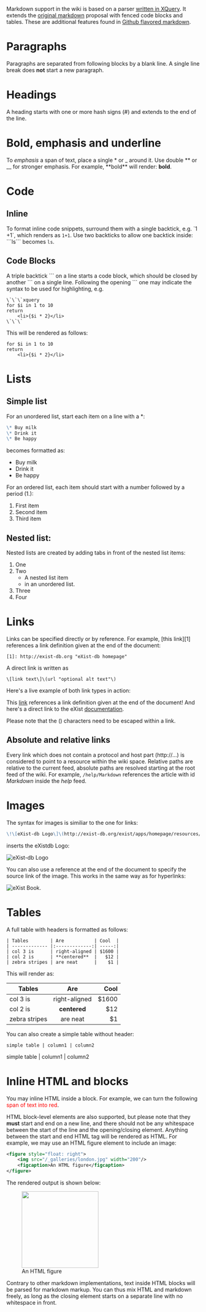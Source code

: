 Markdown support in the wiki is based on a parser [written in XQuery][4]. It extends the [original markdown][3] proposal with fenced code blocks and tables. These are additional features found in [Github flavored markdown][2].

# Paragraphs

Paragraphs are separated from following blocks by a blank line. 
A single line break does **not** start a new paragraph.

# Headings

A heading starts with one or more hash signs (\#) and extends to the end of the line.

# Bold, emphasis and underline

To *emphasis* a span of text, place a single \* or _ around it. Use double \*\* or __ for stronger emphasis. For example, \*\*bold\*\* will render: **bold**.

# Code

## Inline

To format inline code snippets, surround them with a single backtick, e.g. \`1 +1\`, which renders as `1+1`. Use two backticks to allow one backtick inside: \`\`\`ls\`\`\` becomes ```ls```.

## Code Blocks

A triple backtick \`\`\` on a line starts a code block, which should be closed by another \`\`\` on a single line. Following the opening \`\`\` one may indicate the syntax to be used for highlighting, e.g.

```
\`\`\`xquery
for $i in 1 to 10
return
    <li>{$i * 2}</li>
\`\`\`
```

This will be rendered as follows:

```xquery
for $i in 1 to 10
return
    <li>{$i * 2}</li>
```

# Lists

## Simple list

For an unordered list, start each item on a line with a \*:

```markdown
\* Buy milk
\* Drink it
\* Be happy
```
becomes formatted as:

* Buy milk
* Drink it
* Be happy

For an ordered list, each item should start with a number followed by a period (1.):

1. First item
2. Second item
3. Third item

## Nested list:

Nested lists are created by adding tabs in front of the nested list items:

1. One
1. Two
    * A nested list item
    * in an unordered list.
1. Three
1. Four

# Links

Links can be specified directly or by reference. For example, \[this link\]\[1\] references a link definition given at the end of the document:

```
[1]: http://exist-db.org "eXist-db homepage"
```

A direct link is written as

```
\[link text\]\(url "optional alt text"\)
```

Here's a live example of both link types in action:

This [link][1] references a link definition given at the end of the document! And here's a direct link to the eXist [documentation](http://exist-db.org/exist/apps/docs "eXist-db Documentation").

Please note that the () characters need to be escaped within a link.

## Absolute and relative links

Every link which does not contain a protocol and host part (http://...) is considered to point to a resource within the wiki space. Relative paths are relative to the current feed, absolute paths are resolved starting at the root feed of the wiki. For example, `/help/Markdown` references the article with id *Markdown* inside the *help* feed.

# Images

The syntax for images is similiar to the one for links:

```markdown
\!\[eXist-db Logo\]\(http://exist-db.org/exist/apps/homepage/resources/img/existdb.gif\)
```

inserts the eXistdb Logo:

![eXist-db Logo](http://exist-db.org/exist/apps/homepage/resources/img/existdb.gif)

You can also use a reference at the end of the document to specify the source link of the image. This works in the same way as for hyperlinks:

![eXist Book][5].

# Tables

A full table with headers is formatted as follows:

```
| Tables        | Are           | Cool  |
| ------------- |:-------------:| -----:|
| col 3 is      | right-aligned | $1600 |
| col 2 is      | **centered**  |   $12 |
| zebra stripes | are neat      |    $1 |
```

This will render as:

| Tables        | Are           | Cool  |
| ------------- |:-------------:| -----:|
| col 3 is      | right-aligned | $1600 |
| col 2 is      | **centered**  |   $12 |
| zebra stripes | are neat      |    $1 |

You can also create a simple table without header:

```
simple table | column1 | column2
```

simple table | column1 | column2

# Inline HTML and blocks

You may inline HTML inside a block. For example, we can turn the following <span style="color: red">span of text into red</span>.

HTML block-level elements are also supported, but please note that they **must** start and end on a new line, and there should not be any whitespace between the start of the line and the opening/closing element. Anything between the start and end HTML tag will be rendered as HTML. For example, we may use an HTML figure element to include an image:

```xml
<figure style="float: right">
    <img src="/_galleries/london.jpg" width="200"/>
    <figcaption>An HTML figure</figcaption>
</figure>
```

The rendered output is shown below:

<figure>
    <img src="/_galleries/london.jpg" width="200"/>
    <figcaption>An HTML figure</figcaption>
</figure>

Contrary to other markdown implementations, text inside HTML blocks will be parsed for markdown markup. You can thus mix HTML and markdown freely, as long as the closing element starts on a separate line with no whitespace in front.

[1]: http://exist-db.org "eXist-db homepage"
[2]: https://help.github.com/articles/github-flavored-markdown
[3]: http://daringfireball.net/projects/markdown/syntax
[4]: https://github.com/wolfgangmm/exist-markdown
[5]: http://exist-db.org/exist/apps/homepage/resources/img/book-cover.gif "eXist Book"